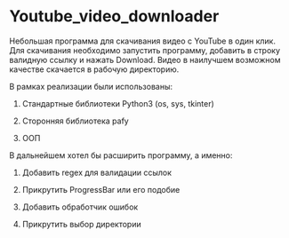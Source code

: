 # Youtube_video_downloader
Небольшая программа для скачивания видео с YouTube в один клик. Для скачивания необходимо запустить программу, добавить в строку валидную ссылку и нажать Download. Видео в наилучшем возможном качестве скачается в рабочую директорию.


В рамках реализации были использованы:

1. Стандартные библиотеки Python3 (os, sys, tkinter)

2. Сторонняя библиотека pafy

3. ООП


В дальнейшем хотел бы расширить программу, а именно:

1. Добавить regex для валидации ссылок

2. Прикрутить ProgressBar или его подобие

3. Добавить обработчик ошибок

4. Прикрутить выбор директории
